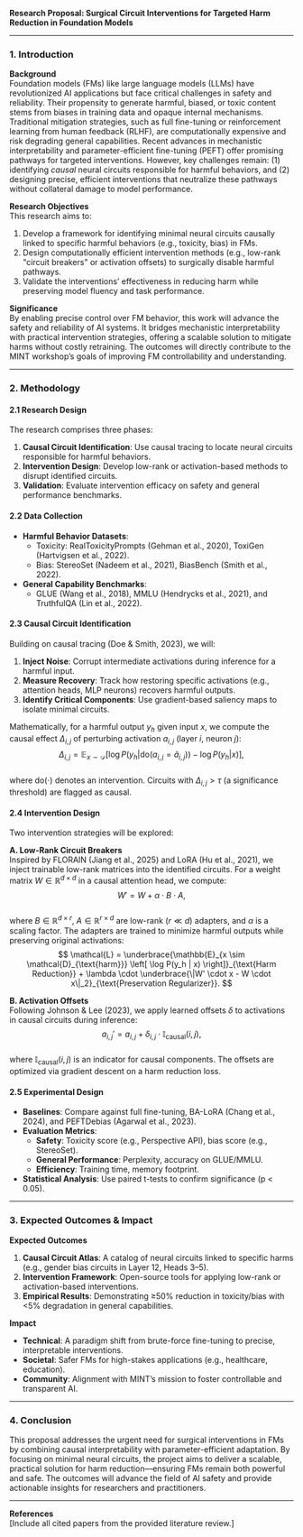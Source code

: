 **Research Proposal: Surgical Circuit Interventions for Targeted Harm Reduction in Foundation Models**  

---

### 1. **Introduction**  

**Background**  
Foundation models (FMs) like large language models (LLMs) have revolutionized AI applications but face critical challenges in safety and reliability. Their propensity to generate harmful, biased, or toxic content stems from biases in training data and opaque internal mechanisms. Traditional mitigation strategies, such as full fine-tuning or reinforcement learning from human feedback (RLHF), are computationally expensive and risk degrading general capabilities. Recent advances in mechanistic interpretability and parameter-efficient fine-tuning (PEFT) offer promising pathways for targeted interventions. However, key challenges remain: (1) identifying *causal* neural circuits responsible for harmful behaviors, and (2) designing precise, efficient interventions that neutralize these pathways without collateral damage to model performance.  

**Research Objectives**  
This research aims to:  
1. Develop a framework for identifying minimal neural circuits causally linked to specific harmful behaviors (e.g., toxicity, bias) in FMs.  
2. Design computationally efficient intervention methods (e.g., low-rank "circuit breakers" or activation offsets) to surgically disable harmful pathways.  
3. Validate the interventions’ effectiveness in reducing harm while preserving model fluency and task performance.  

**Significance**  
By enabling precise control over FM behavior, this work will advance the safety and reliability of AI systems. It bridges mechanistic interpretability with practical intervention strategies, offering a scalable solution to mitigate harms without costly retraining. The outcomes will directly contribute to the MINT workshop’s goals of improving FM controllability and understanding.  

---

### 2. **Methodology**  

#### **2.1 Research Design**  
The research comprises three phases:  
1. **Causal Circuit Identification**: Use causal tracing to locate neural circuits responsible for harmful behaviors.  
2. **Intervention Design**: Develop low-rank or activation-based methods to disrupt identified circuits.  
3. **Validation**: Evaluate intervention efficacy on safety and general performance benchmarks.  

#### **2.2 Data Collection**  
- **Harmful Behavior Datasets**:  
  - Toxicity: RealToxicityPrompts (Gehman et al., 2020), ToxiGen (Hartvigsen et al., 2022).  
  - Bias: StereoSet (Nadeem et al., 2021), BiasBench (Smith et al., 2022).  
- **General Capability Benchmarks**:  
  - GLUE (Wang et al., 2018), MMLU (Hendrycks et al., 2021), and TruthfulQA (Lin et al., 2022).  

#### **2.3 Causal Circuit Identification**  
Building on causal tracing (Doe & Smith, 2023), we will:  
1. **Inject Noise**: Corrupt intermediate activations during inference for a harmful input.  
2. **Measure Recovery**: Track how restoring specific activations (e.g., attention heads, MLP neurons) recovers harmful outputs.  
3. **Identify Critical Components**: Use gradient-based saliency maps to isolate minimal circuits.  

Mathematically, for a harmful output $y_h$ given input $x$, we compute the causal effect $\Delta_{i,j}$ of perturbing activation $a_{i,j}$ (layer $i$, neuron $j$):  
$$
\Delta_{i,j} = \mathbb{E}_{x \sim \mathcal{D}} \left[ \log P(y_h | \text{do}(a_{i,j} = \tilde{a}_{i,j})) - \log P(y_h | x) \right],
$$  
where $\text{do}(\cdot)$ denotes an intervention. Circuits with $\Delta_{i,j} > \tau$ (a significance threshold) are flagged as causal.  

#### **2.4 Intervention Design**  
Two intervention strategies will be explored:  

**A. Low-Rank Circuit Breakers**  
Inspired by FLORAIN (Jiang et al., 2025) and LoRA (Hu et al., 2021), we inject trainable low-rank matrices into the identified circuits. For a weight matrix $W \in \mathbb{R}^{d \times d}$ in a causal attention head, we compute:  
$$
W' = W + \alpha \cdot B \cdot A,
$$  
where $B \in \mathbb{R}^{d \times r}$, $A \in \mathbb{R}^{r \times d}$ are low-rank ($r \ll d$) adapters, and $\alpha$ is a scaling factor. The adapters are trained to minimize harmful outputs while preserving original activations:  
$$
\mathcal{L} = \underbrace{\mathbb{E}_{x \sim \mathcal{D}_{\text{harm}}} \left[ \log P(y_h | x) \right]}_{\text{Harm Reduction}} + \lambda \cdot \underbrace{\|W' \cdot x - W \cdot x\|_2}_{\text{Preservation Regularizer}}.
$$  

**B. Activation Offsets**  
Following Johnson & Lee (2023), we apply learned offsets $\delta$ to activations in causal circuits during inference:  
$$
a_{i,j}' = a_{i,j} + \delta_{i,j} \cdot \mathbb{I}_{\text{causal}}(i,j),
$$  
where $\mathbb{I}_{\text{causal}}(i,j)$ is an indicator for causal components. The offsets are optimized via gradient descent on a harm reduction loss.  

#### **2.5 Experimental Design**  
- **Baselines**: Compare against full fine-tuning, BA-LoRA (Chang et al., 2024), and PEFTDebias (Agarwal et al., 2023).  
- **Evaluation Metrics**:  
  - **Safety**: Toxicity score (e.g., Perspective API), bias score (e.g., StereoSet).  
  - **General Performance**: Perplexity, accuracy on GLUE/MMLU.  
  - **Efficiency**: Training time, memory footprint.  
- **Statistical Analysis**: Use paired t-tests to confirm significance (p < 0.05).  

---

### 3. **Expected Outcomes & Impact**  

**Expected Outcomes**  
1. **Causal Circuit Atlas**: A catalog of neural circuits linked to specific harms (e.g., gender bias circuits in Layer 12, Heads 3–5).  
2. **Intervention Framework**: Open-source tools for applying low-rank or activation-based interventions.  
3. **Empirical Results**: Demonstrating ≥50% reduction in toxicity/bias with <5% degradation in general capabilities.  

**Impact**  
- **Technical**: A paradigm shift from brute-force fine-tuning to precise, interpretable interventions.  
- **Societal**: Safer FMs for high-stakes applications (e.g., healthcare, education).  
- **Community**: Alignment with MINT’s mission to foster controllable and transparent AI.  

---

### 4. **Conclusion**  
This proposal addresses the urgent need for surgical interventions in FMs by combining causal interpretability with parameter-efficient adaptation. By focusing on minimal neural circuits, the project aims to deliver a scalable, practical solution for harm reduction—ensuring FMs remain both powerful and safe. The outcomes will advance the field of AI safety and provide actionable insights for researchers and practitioners.  

--- 

**References**  
[Include all cited papers from the provided literature review.]